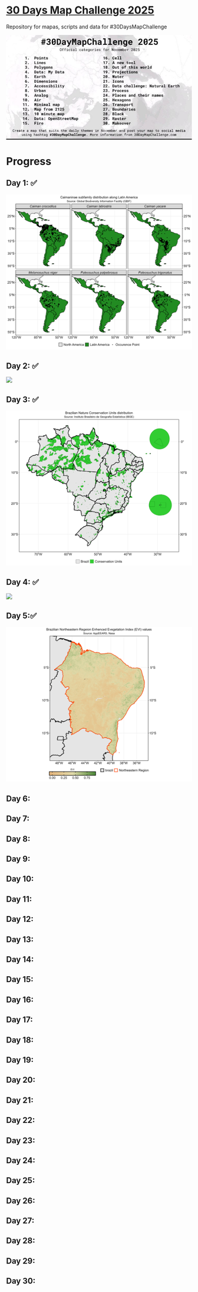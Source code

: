 # [30 Days Map Challenge 2025](https://30daymapchallenge.com) 
Repository for mapas, scripts and data for #30DaysMapChallenge

![](figures/figure1.jpeg)

# Progress

## Day 1: ✅
  
![](mapas/map_day1.png)

## Day 2: ✅

![](mapas/map_day2.png)
  
## Day 3: ✅

![](mapas/map_day3.png)

## Day 4: ✅

![](mapas/map_day4.png)

## Day 5:✅

![](mapas/map_day5.png)

## Day 6:
## Day 7:
## Day 8:
## Day 9:
## Day 10:
## Day 11:
## Day 12:
## Day 13:
## Day 14:
## Day 15:
## Day 16:
## Day 17:
## Day 18:
## Day 19:
## Day 20:
## Day 21:
## Day 22:
## Day 23:
## Day 24:
## Day 25:
## Day 26:
## Day 27:
## Day 28:
## Day 29:
## Day 30:

